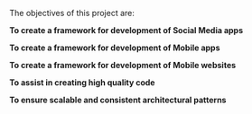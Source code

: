 The objectives of this project are:

**To create a framework for development of Social Media apps**

**To create a framework for development of Mobile apps**

**To create a framework for development of Mobile websites**

**To assist in creating high quality code**

**To ensure scalable and consistent architectural patterns**